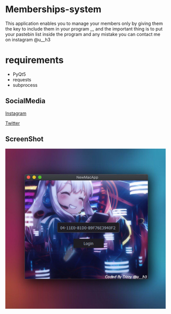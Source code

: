# Memberships-system
This application enables you to manage your members only by giving them the key to include them in your program ,,, and the important thing is to put your pastebin list inside the program and any mistake you can contact me on instagram @u__h3


# requirements
* PyQt5
* requests
* subprocess

## SocialMedia
[Instagram](https://www.instagram.com/u__h3/)

[Twitter](https://twitter.com/Dizzy22)


## ScreenShot
![alt text](https://github.com/Dizzy5/Memberships-System/blob/master/avatar.jpg)
